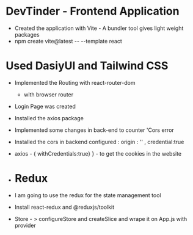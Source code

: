 # DevTinder - Frontend Application

- Created the application with Vite - A bundler tool gives light weight packages
 - npm create vite@latest -- --template react

# Used DasiyUI and Tailwind CSS

- Implemented the Routing with react-router-dom 
  - with browser router
- Login Page was created 
- Installed the axios package 
- Implemented some changes in back-end to counter 'Cors error 
- Installed the cors in backend configured : origin : '' , credential:true
- axios - {
  withCredentials:true}
} - to get the cookies in the website

- # Redux
- I am going to use the redux for the state management tool
- Install react-redux and @reduxjs/toolkit 
- Store - > configureStore and createSlice and wrape it on App.js with provider
 